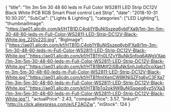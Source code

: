 {
	"title": "1m 3m 5m 30 48 60 leds m Full Color WS2811 LED Strip DC12V Black   White PCB RGB Smart Pixel control Led Strip",
	"date": "2018-10-31 10:30:20",
	"SubCat": ["Lights & Lighting"],
	"categories": ["LED Lighting"],
	"thumbnailImage": "https://ae01.alicdn.com/kf/HTB1D.C4ob1YBuNjSszeq6yblFXa9/1m-3m-5m-30-48-60-leds-m-Full-Color-WS2811-LED-Strip-DC12V-Black-White.jpg_220x220.jpg",
	"BigImage": ["https://ae01.alicdn.com/kf/HTB1D.C4ob1YBuNjSszeq6yblFXa9/1m-3m-5m-30-48-60-leds-m-Full-Color-WS2811-LED-Strip-DC12V-Black-White.jpg","https://ae01.alicdn.com/kf/HTB1Yn0LfZyYBuNkSnfoq6AWgVXap/1m-3m-5m-30-48-60-leds-m-Full-Color-WS2811-LED-Strip-DC12V-Black-White.jpg","https://ae01.alicdn.com/kf/HTB1BMtIf2iSBuNkSnhJq6zDcpXae/1m-3m-5m-30-48-60-leds-m-Full-Color-WS2811-LED-Strip-DC12V-Black-White.jpg","https://ae01.alicdn.com/kf/HTB1fmIXenCWBKNjSZFtq6yC3FXa7/1m-3m-5m-30-48-60-leds-m-Full-Color-WS2811-LED-Strip-DC12V-Black-White.jpg","https://ae01.alicdn.com/kf/HTB1bTq2ok9WBuNjSspeq6yz5VXa3/1m-3m-5m-30-48-60-leds-m-Full-Color-WS2811-LED-Strip-DC12V-Black-White.jpg"],
	"actualPrice": 2.43,
	"comparePrice": 3.57,
	"linkurl": "http://s.click.aliexpress.com/e/LF2AOZw",
	"inStock": 124
}
